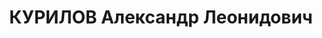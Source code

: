 ---
title: КУРИЛОВ Александр Леонидович
description: 'Род. в 1889, г. Свердловск, русский. Проживал: Челябинская обл., г.
  Миасс. Миассзолото, гл.бухгалтер

  Арестован 13.10.1937. Приговор: 03.01.1938 – 20 лет л/с.'
---